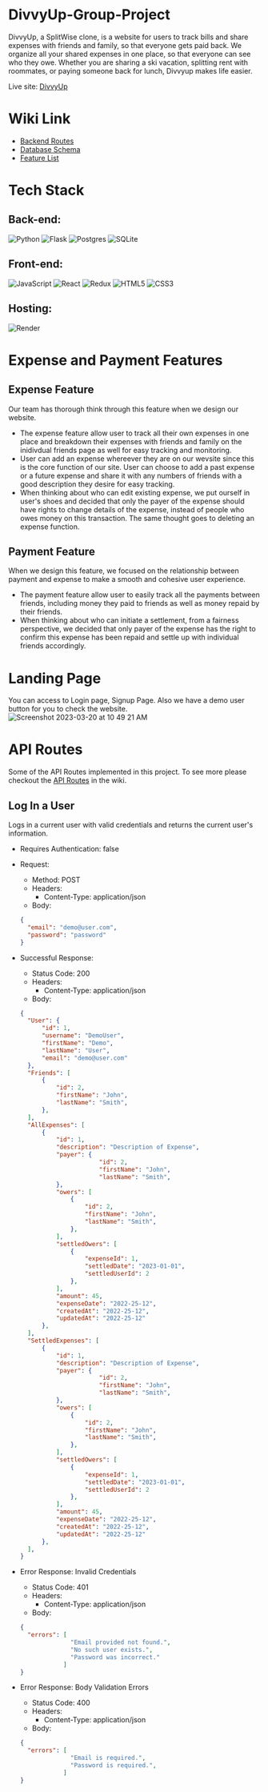 # DivvyUp-Group-Project
DivvyUp, a SplitWise clone, is a website for users to track bills and share expenses with friends and family, so that everyone gets paid back. We organize all your shared expenses in one place, so that everyone can see who they owe. Whether you are sharing a ski vacation, splitting rent with roommates, or paying someone back for lunch, Divvyup makes life easier.

Live site: [DivvyUp](https://divvyup.onrender.com/)

# Wiki Link
* [Backend Routes](https://github.com/Yue-Hao14/DivvyUp-Group-Project/blob/main/dev_documentation/API_Routes.md)
* [Database Schema](https://github.com/Yue-Hao14/DivvyUp-Group-Project/wiki)
* [Feature List](https://github.com/Yue-Hao14/DivvyUp-Group-Project/blob/main/dev_documentation/feature_list.md)

# Tech Stack
## Back-end:
![Python](https://img.shields.io/badge/python-3670A0?style=for-the-badge&logo=python&logoColor=ffdd54)
![Flask](https://img.shields.io/badge/flask-%23000.svg?style=for-the-badge&logo=flask&logoColor=white)
![Postgres](https://img.shields.io/badge/postgres-%23316192.svg?style=for-the-badge&logo=postgresql&logoColor=white)
![SQLite](https://img.shields.io/badge/sqlite-%2307405e.svg?style=for-the-badge&logo=sqlite&logoColor=white)

## Front-end:
![JavaScript](https://img.shields.io/badge/javascript-%23323330.svg?style=for-the-badge&logo=javascript&logoColor=%23F7DF1E)
![React](https://img.shields.io/badge/react-%2320232a.svg?style=for-the-badge&logo=react&logoColor=%2361DAFB)
![Redux](https://img.shields.io/badge/redux-%23593d88.svg?style=for-the-badge&logo=redux&logoColor=white)
![HTML5](https://img.shields.io/badge/html5-%23E34F26.svg?style=for-the-badge&logo=html5&logoColor=white)
![CSS3](https://img.shields.io/badge/css3-%231572B6.svg?style=for-the-badge&logo=css3&logoColor=white)

## Hosting:
![Render](https://img.shields.io/badge/Render-%46E3B7.svg?style=for-the-badge&logo=render&logoColor=white)

# Expense and Payment Features
## Expense Feature
Our team has thorough think through this feature when we design our website.
* The expense feature allow user to track all their own expenses in one place and breakdown their expenses with friends and family on the inidivdual friends page as well for easy tracking and monitoring.
* User can add an expense whereever they are on our wevsite since this is the core function of our site. User can choose to add a past expense or a future expense and share it with any numbers of friends with a good description they desire for easy tracking.
* When thinking about who can edit existing expense, we put ourself in user's shoes and decided that only the payer of the expense should have rights to change details of the expense, instead of people who owes money on this transaction. The same thought goes to deleting an expense function.

## Payment Feature
When we design this feature, we focused on the relationship between payment and expense to make a smooth and cohesive user experience.
* The payment feature allow user to easily track all the payments between friends, including money they paid to friends as well as money repaid by their friends.
* When thinking about who can initiate a settlement, from a fairness perspective, we decided that only payer of the expense has the right to confirm this expense has been repaid and settle up with individual friends accordingly.

# Landing Page
You can access to Login page, Signup Page. Also we have a demo user button for you to check the website.
![Screenshot 2023-03-20 at 10 49 21 AM](https://user-images.githubusercontent.com/105403119/226377084-e2e65ce3-2d28-45dd-b2d4-ec556cf38731.png)

# API Routes
Some of the API Routes implemented in this project. To see more please checkout the [API Routes](https://github.com/Yue-Hao14/DivvyUp-Group-Project/blob/main/dev_documentation/API_Routes.md) in the wiki.

## Log In a User
Logs in a current user with valid credentials and returns the current user's information.

* Requires Authentication: false
* Request: 
  * Method: POST
  * Headers: 
    * Content-Type: application/json
  * Body:
  ```json
  {
    "email": "demo@user.com",
    "password": "password"
  }
  ```
  
* Successful Response:
  * Status Code: 200
  * Headers: 
    * Content-Type: application/json
  * Body:
  ```json
  {
    "User": {
        "id": 1,
        "username": "DemoUser",
        "firstName": "Demo",
        "lastName": "User",
        "email": "demo@user.com"
    },
    "Friends": [
        {
            "id": 2,
            "firstName": "John",
            "lastName": "Smith",
        },
    ],
    "AllExpenses": [
        {
            "id": 1,
            "description": "Description of Expense",
            "payer": {
                        "id": 2,
                        "firstName": "John",
                        "lastName": "Smith",
            },
            "owers": [
                {
                    "id": 2,
                    "firstName": "John",
                    "lastName": "Smith",
                },
            ],
            "settledOwers": [
                {
                    "expenseId": 1,
                    "settledDate": "2023-01-01",
                    "settledUserId": 2
                },
            ],
            "amount": 45,
            "expenseDate": "2022-25-12",
            "createdAt": "2022-25-12",
            "updatedAt": "2022-25-12"
        },
    ],
    "SettledExpenses": [
        {
            "id": 1,
            "description": "Description of Expense",
            "payer": {
                        "id": 2,
                        "firstName": "John",
                        "lastName": "Smith",
            },
            "owers": [
                {
                    "id": 2,
                    "firstName": "John",
                    "lastName": "Smith",
                },
            ],
            "settledOwers": [
                {
                    "expenseId": 1,
                    "settledDate": "2023-01-01",
                    "settledUserId": 2
                },
            ],
            "amount": 45,
            "expenseDate": "2022-25-12",
            "createdAt": "2022-25-12",
            "updatedAt": "2022-25-12"
        },
    ],
  }
  ```
  
* Error Response: Invalid Credentials
  * Status Code: 401
  * Headers:
    * Content-Type: application/json
  * Body:
  ```json
  {
    "errors": [
                "Email provided not found.",
                "No such user exists.",
                "Password was incorrect."
              ]
  }
  ```
* Error Response: Body Validation Errors
  * Status Code: 400
  * Headers:
    * Content-Type: application/json
  * Body:
  ```json
  {
    "errors": [
                "Email is required.",
                "Password is required.",
              ]
  }
  ```
